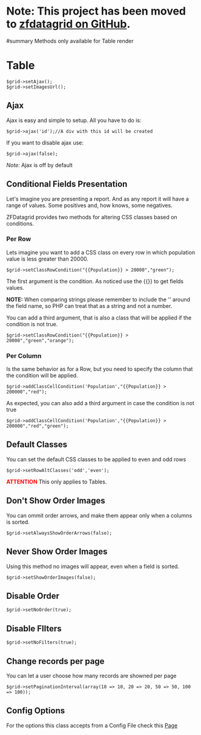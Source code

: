 # Note: This project has been moved to [zfdatagrid on GitHub](https://github.com/zfdatagrid/). #

#summary Methods only available for Table render



# Table #
```
$grid->setAjax();
$grid->setImagesUrl();
```

## Ajax ##
Ajax is easy and simple to setup.
All you have to do is:
```
$grid->ajax('id');//A div with this id will be created
```

If you want to disable ajax use:
```
$grid->ajax(false);
```

_Note:_ Ajax is off by default

## Conditional Fields Presentation ##
Let's imagine you are presenting a report. And as any report it will have a range of values. Some positives and, how knows, some negatives.

ZFDatagrid provides two methods for altering CSS classes based on conditions.

### Per Row ###

Lets imagine you want to add a CSS class on every row in which population value is less greater than 20000.

```
$grid->setClassRowCondition("{{Population}} > 20000","green");
```

The first argument is the condition. As noticed use the {{}} to get fields values.


**NOTE:** When comparing strings please remember to include the '' around the field name, so PHP can treat that as a string and not a number.

You can add a third argument, that is also a class that will be applied if the condition is not true.

```
$grid->setClassRowCondition("{{Population}} > 20000","green","orange");
```

### Per Column ###

Is the same behavior as for a Row, but you need to specify the column that the condition will be applied.

```
$grid->addClassCellCondition('Population',"{{Population}} > 200000","red");
```

As expected, you can also add a third argument in case the condition is not true

```
$grid->addClassCellCondition('Population',"{{Population}} > 200000","red","green");
```

## Default Classes ##
You can set the default CSS classes to be applied to even and odd rows

```
$grid->setRowAltClasses('odd','even');
```

<font color='red'><b>ATTENTION</b></font> This only applies to Tables.

## Don't Show Order Images ##
You can ommit order arrows, and make them appear only when a columns is sorted.

```
$grid->setAlwaysShowOrderArrows(false);
```

## Never Show Order Images ##
Using this method no images will appear, even when a field is sorted.
```
$grid->setShowOrderImages(false);
```

## Disable Order ##
```
$grid->setNoOrder(true);
```

## Disable FIlters ##
```
$grid->setNoFilters(true);
```

## Change records per page ##
You can let a user choose how many records are showned per page

```
$grid->setPaginationInterval(array(10 => 10, 20 => 20, 50 => 50, 100 => 100));
```

## Config Options ##
For the options this class accepts from a Config File check this  [Page](Zend_Config_Support.md)